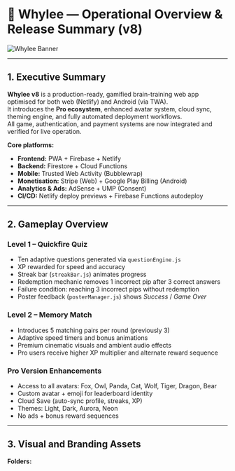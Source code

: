 # 🧠 Whylee — Operational Overview & Release Summary (v8)

![Whylee Banner](/media/posters/whylee_promo.webp)

---

## 1. Executive Summary

**Whylee v8** is a production-ready, gamified brain-training web app optimised for both web (Netlify) and Android (via TWA).  
It introduces the **Pro ecosystem**, enhanced avatar system, cloud sync, theming engine, and fully automated deployment workflows.  
All game, authentication, and payment systems are now integrated and verified for live operation.

**Core platforms:**
- **Frontend:** PWA + Firebase + Netlify
- **Backend:** Firestore + Cloud Functions
- **Mobile:** Trusted Web Activity (Bubblewrap)
- **Monetisation:** Stripe (Web) + Google Play Billing (Android)
- **Analytics & Ads:** AdSense + UMP (Consent)
- **CI/CD:** Netlify deploy previews + Firebase Functions autodeploy

---

## 2. Gameplay Overview

### Level 1 – Quickfire Quiz
- Ten adaptive questions generated via `questionEngine.js`
- XP rewarded for speed and accuracy
- Streak bar (`streakBar.js`) animates progress
- Redemption mechanic removes 1 incorrect pip after 3 correct answers
- Failure condition: reaching 3 incorrect pips without redemption
- Poster feedback (`posterManager.js`) shows *Success* / *Game Over*

### Level 2 – Memory Match
- Introduces 5 matching pairs per round (previously 3)
- Adaptive speed timers and bonus animations
- Premium cinematic visuals and ambient audio effects
- Pro users receive higher XP multiplier and alternate reward sequence

### Pro Version Enhancements
- Access to all avatars: Fox, Owl, Panda, Cat, Wolf, Tiger, Dragon, Bear  
- Custom avatar + emoji for leaderboard identity
- Cloud Save (auto-sync profile, streaks, XP)
- Themes: Light, Dark, Aurora, Neon
- No ads + bonus reward sequences

---

## 3. Visual and Branding Assets

**Folders:**
